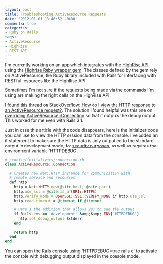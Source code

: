 ```yaml
---
layout: post
title: Troubleshooting ActiveResource Requests
date: '2012-01-01 18:46:52 -0800'
comments: true
categories:
- Ruby on Rails
tags:
- ActiveResource
- HighRise
- REST API
---
```


I'm currently working on an app which integrates with the [HighRise API][1]
using the [Highrise Ruby wrapper gem][2]. The classes defined by the gem rely
on ActiveResource, the Ruby library included with Rails for interfacing with
RESTful resources like the HighRise API.

Sometimes I'm not sure if the requests being made via the commands I'm using
are making the right calls on the HighRise API.

I found this thread on StackOverflow:
[How do I view the HTTP response to an ActiveResource request?][3]. The
solution I found helpful was this one on
[overriding ActiveResource::Connection][4] so that it outputs the debug output.
This worked for me even with Rails 3.1.
<!--more-->

Just in case this article with the code disappears, here is the initializer
code you can use to view the HTTP session data from the console. I've added an
if statement to make sure the HTTP data is only outputted to the standard
output in development mode, for [security purposes][5], as well as requires
the environment variable 'HTTPDEBUG'.

``` ruby
# /config/initializers/connection.rb
class ActiveResource::Connection

  # Creates new Net::HTTP instance for communication with
  # remote service and resources.
  def http
    http = Net::HTTP.new(@site.host, @site.port)
    http.use_ssl = @site.is_a?(URI::HTTPS)
    http.verify_mode = OpenSSL::SSL::VERIFY_NONE if http.use_ssl
    http.read_timeout = @timeout if @timeout

    # Here's the addition that allows you to see the output
    if Rails.env == 'development' &amp;&amp; ENV['HTTPDEBUG']
      http.set_debug_output $stderr
    end

    return http
  end
end
```

You can open the Rails console using 'HTTPDEBUG=true rails c' to activate the
console with debugging output displayed in the console mode.

[1]: http://developer.37signals.com/highrise/people
[2]: https://github.com/tapajos/highrise
[3]: http://stackoverflow.com/questions/227907/how-do-i-view-the-http-response-to-an-activeresource-request
[4]: http://www.jroller.com/bokmann/entry/debugging_activerecord_web_services
[5]: http://ruby-doc.org/stdlib-1.9.3/libdoc/net/http/rdoc/Net/HTTP.html#method-i-set_debug_output
